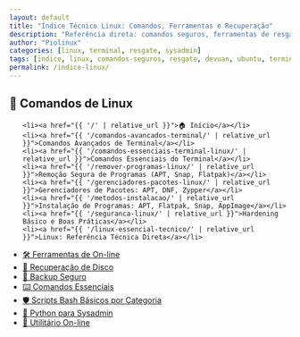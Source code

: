 ```yaml
---
layout: default
title: "Índice Técnico Linux: Comandos, Ferramentas e Recuperação"
description: "Referência direta: comandos seguros, ferramentas de resgate, ISOs oficiais (Devuan, Ubuntu) e scripts testados — zero conteúdo genérico."
author: "Piolinux"
categories: [linux, terminal, resgate, sysadmin]
tags: [indice, linux, comandos-seguros, resgate, devuan, ubuntu, terminal, sysadmin]
permalink: /indice-linux/
---
```










<section>
  <h2>🧠 Comandos de Linux</h2>
  <ul>

    <li><a href="{{ '/' | relative_url }}">🏠 Início</a></li>    
    <li><a href="{{ '/comandos-avancados-terminal/' | relative_url }}">Comandos Avançados de Terminal</a></li>
    <li><a href="{{ '/comandos-essenciais-terminal-linux/' | relative_url }}">Comandos Essenciais do Terminal</a></li>
    <li><a href="{{ '/remover-programas-linux/' | relative_url }}">Remoção Segura de Programas (APT, Snap, Flatpak)</a></li>
    <li><a href="{{ '/gerenciadores-pacotes-linux/' | relative_url }}">Gerenciadores de Pacotes: APT, DNF, Zypper</a></li>
    <li><a href="{{ '/metodos-instalacao/' | relative_url }}">Instalação de Programas: APT, Flatpak, Snap, AppImage</a></li>
    <li><a href="{{ '/seguranca-linux/' | relative_url }}">Hardening Básico e Boas Práticas</a></li>
    <li><a href="{{ '/linux-essencial-tecnico/' | relative_url }}">Linux: Referência Técnica Direta</a></li>
   
<li><a href="{{ '/ferramentas/' | relative_url }}">🛠️ Ferramentas de On-line</a></li>
<li><a href="{{ '/comandos-recuperacao-disco-linux/' | relative_url }}">🧰 Recuperação de Disco</a></li>
<li><a href="{{ '/programas-backup-seguros/' | relative_url }}">💾 Backup Seguro</a></li>
<li><a href="{{ '/comandos-essenciais-terminal-linux/' | relative_url }}">⌨️ Comandos Essenciais</a></li>
<li><a href="{{ '/scripts-bash/' | relative_url }}">🛡️ Scripts Bash Básicos por Categoria </a></li>
<li><a href="{{ '/python-casos-uso/' | relative_url }}">🐍 Python para Sysadmin</a></li>
<li><a href="{{ '/utilitarios-online/' | relative_url }}">🔧 Utilitário On-line</a></li>


  </ul>


</section>

